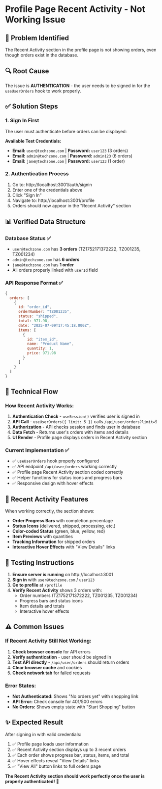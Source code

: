 # Profile Page Recent Activity - Not Working Issue

## 🎯 **Problem Identified**
The Recent Activity section in the profile page is not showing orders, even though orders exist in the database.

## 🔍 **Root Cause**
The issue is **AUTHENTICATION** - the user needs to be signed in for the `useUserOrders` hook to work properly.

## ✅ **Solution Steps**

### 1. **Sign In First**
The user must authenticate before orders can be displayed:

**Available Test Credentials:**
- **Email:** `user@techzone.com` | **Password:** `user123` (3 orders)
- **Email:** `admin@techzone.com` | **Password:** `admin123` (6 orders)  
- **Email:** `jane@techzone.com` | **Password:** `user123` (1 order)

### 2. **Authentication Process**
1. Go to: http://localhost:3001/auth/signin
2. Enter one of the credentials above
3. Click "Sign In"
4. Navigate to: http://localhost:3001/profile
5. Orders should now appear in the "Recent Activity" section

## 📊 **Verified Data Structure**

### Database Status ✅
- `user@techzone.com` has **3 orders** (TZ1752171372222, TZ001235, TZ001234)
- `admin@techzone.com` has **6 orders** 
- `jane@techzone.com` has **1 order**
- All orders properly linked with `userId` field

### API Response Format ✅
```javascript
{
  orders: [
    {
      id: "order_id",
      orderNumber: "TZ001235", 
      status: "shipped",
      total: 971.98,
      date: "2025-07-09T17:45:18.000Z",
      items: [
        {
          id: "item_id",
          name: "Product Name",
          quantity: 1,
          price: 971.98
        }
      ]
    }
  ]
}
```

## 🔧 **Technical Flow**

### How Recent Activity Works:
1. **Authentication Check** - `useSession()` verifies user is signed in
2. **API Call** - `useUserOrders({ limit: 5 })` calls `/api/user/orders?limit=5`
3. **Authorization** - API checks session and finds user in database
4. **Data Fetch** - Returns user's orders with items and details
5. **UI Render** - Profile page displays orders in Recent Activity section

### Current Implementation ✅
- ✅ `useUserOrders` hook properly configured
- ✅ API endpoint `/api/user/orders` working correctly  
- ✅ Profile page Recent Activity section coded correctly
- ✅ Helper functions for status icons and progress bars
- ✅ Responsive design with hover effects

## 🎨 **Recent Activity Features**

When working correctly, the section shows:
- **Order Progress Bars** with completion percentage
- **Status Icons** (delivered, shipped, processing, etc.)
- **Color-coded Status** (green, blue, yellow, red)
- **Item Previews** with quantities
- **Tracking Information** for shipped orders
- **Interactive Hover Effects** with "View Details" links

## 🚀 **Testing Instructions**

1. **Ensure server is running** on http://localhost:3001
2. **Sign in** with `user@techzone.com` / `user123`
3. **Go to profile** at `/profile`
4. **Verify Recent Activity** shows 3 orders with:
   - Order numbers (TZ1752171372222, TZ001235, TZ001234)
   - Progress bars and status icons
   - Item details and totals
   - Interactive hover effects

## ⚠️ **Common Issues**

### If Recent Activity Still Not Working:
1. **Check browser console** for API errors
2. **Verify authentication** - user should be signed in
3. **Test API directly** - `/api/user/orders` should return orders
4. **Clear browser cache** and cookies
5. **Check network tab** for failed requests

### Error States:
- **Not Authenticated:** Shows "No orders yet" with shopping link
- **API Error:** Check console for 401/500 errors
- **No Orders:** Shows empty state with "Start Shopping" button

## ✨ **Expected Result**

After signing in with valid credentials:
1. ✅ Profile page loads user information
2. ✅ Recent Activity section displays up to 3 recent orders
3. ✅ Each order shows progress bar, status, items, and total
4. ✅ Hover effects reveal "View Details" links
5. ✅ "View All" button links to full orders page

**The Recent Activity section should work perfectly once the user is properly authenticated!** 🎉
